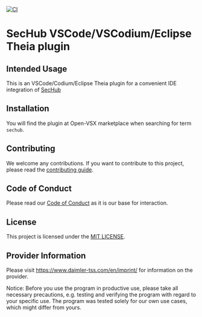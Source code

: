 <!-- SPDX-License-Identifier: MIT -->
[![CI](https://github.com/Daimler/sechub-plugin-vscode/actions/workflows/ci.yml/badge.svg)](https://github.com/Daimler/sechub-plugin-vscode/actions/workflows/ci.yml)

# SecHub VSCode/VSCodium/Eclipse Theia plugin

## Intended Usage

This is an VSCode/Codium/Eclipse Theia plugin for a convenient IDE integration of [SecHub](https://github.com/daimler/sechub)  

## Installation
You will find the plugin at Open-VSX marketplace when searching for term `sechub`.

## Contributing

We welcome any contributions.
If you want to contribute to this project, please read the [contributing guide](CONTRIBUTING.md).

## Code of Conduct

Please read our [Code of Conduct](https://github.com/Daimler/daimler-foss/blob/master/CODE_OF_CONDUCT.md) as it is our base for interaction.

## License

This project is licensed under the [MIT LICENSE](LICENSE).

## Provider Information

Please visit <https://www.daimler-tss.com/en/imprint/> for information on the provider.

Notice: Before you use the program in productive use, please take all necessary precautions,
e.g. testing and verifying the program with regard to your specific use.
The program was tested solely for our own use cases, which might differ from yours.

